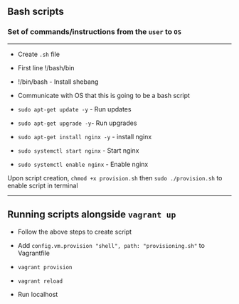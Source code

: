 ## Bash scripts

### Set of commands/instructions from the `user` to `OS`

---

- Create `.sh` file
- First line !/bash/bin
- !/bin/bash - Install shebang

- Communicate with OS that this is going to be a bash script

- `sudo apt-get update -y` - Run updates

- `sudo apt-get upgrade -y`- Run upgrades

- `sudo apt-get install nginx -y` - install nginx

- `sudo systemctl start nginx` - Start nginx

- `sudo systemctl enable nginx` - Enable nginx

Upon script creation, `chmod +x provision.sh` then `sudo ./provision.sh` to enable script in terminal

---

## Running scripts alongside `vagrant up`

- Follow the above steps to create script

- Add `config.vm.provision "shell", path: "provisioning.sh"` to Vagrantfile

- `vagrant provision`

- `vagrant reload`

- Run localhost
